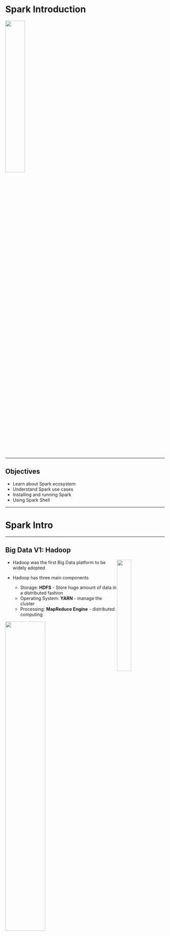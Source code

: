 # Spark Introduction

<img src="../../assets/images/logos/spark-logo-1.png" style="width:35%;"/>  <!-- {"left" : 2.75, "top" : 6.35, "height" : 1.26, "width" : 2.38} -->

---

## Objectives

* Learn about Spark ecosystem
* Understand Spark use cases
* Installing and running Spark
* Using Spark Shell

---

# Spark Intro

---

## Big Data V1: Hadoop

<img src="../../assets/images/logos/hadoop-logo-1.png" style="width:30%;float:right;" /><!-- {"left" : 7.31, "top" : 0.97, "height" : 0.66, "width" : 2.83} -->

* Hadoop was the first Big Data platform to be widely adopted

* Hadoop has three main components
   - Storage: **HDFS** - Store huge amount of data in a distributed fashion
   - Operating System: **YARN** - manage the cluster
   - Processing: **MapReduce Engine** - distributed computing

<img src="../../assets/images/hadoop/hadoop-1.png" style="width:50%;" /><!-- {"left" : 2.02, "top" : 5.6, "height" : 2.98, "width" : 6.21} -->

Notes:

---

## MapReduce Engine

<img src="../../assets/images/logos/hadoop-mapreduce-logo-1.png" style="width:40%;float:right;" /><!-- {"left" : 6.96, "top" : 1.11, "height" : 0.99, "width" : 3.11} -->

* MapReduce was state of the art around 2008

* It was written for a time when
  - Data was on disk
  - And most processing was batch

* How ever MR had its limitations
  - It had high overhead
  - It didn't support 'in-memory' processing
  - It couldn't do 'streaming / real time' work loads

Notes:

---

## Spark

<img src="../../assets/images/logos/spark-logo-1.png" style="width:30%;float:right;" /><!-- {"left" : 8.11, "top" : 1.11, "height" : 1.01, "width" : 1.91} -->

* [Spark](https://spark.apache.org) is an **open Source distributed computing engine**
  - Very fast: On-disk ops are **10x** faster than MR
  - In-memory ops **100x** faster than MR

* General purpose: MR, SQL, streaming, machine learning, analytics

* Hadoop compatible: Runs over Hadoop, Mesos, Yarn, or standalone

* Plays nicely with Big Data ecosystem (S3, Cassandra, HBase)

* Very easy to use API

* _"Spark is the First Big Data platform to integrate batch, streaming and interactive computations in a unified framework." - stratio.com_

---

## Spark's History

<img src="../../assets/images/spark/3rd-party/spark-first-release-2010.png" style="width:45%;float:right;" /><!-- {"left" : 5.96, "top" : 1.11, "height" : 0.99, "width" : 3.11} -->

<img src="../../assets/images/spark/3rd-party/spark-10-year-anniv.png" style="width:15%;float:right;clear:both;" /><!-- {"left" : 6.96, "top" : 1.11, "height" : 0.99, "width" : 3.11} -->

* Spark was created at [Berkeley AMP Lab](https://amplab.cs.berkeley.edu/) around 2009.  First open source release 2010

* Now top-level Apache project

* **[Databricks](https://databricks.com/)** -  Supporting and developing Spark
  - Founded by Spark's creators
  - Employs the most active committers

* Spark is now included with most modern Hadoop distributions

* [Nice video of Spark's history](https://youtu.be/OLJKIogf2nU) - from Spark + AI Summit 2020 

---

## Why is Spark Popular?

<img src="../../assets/images/spark/3rd-party/spark-languages.png" style="width:30%;float:right;" /><!-- {"left" : 5.96, "top" : 1.11, "height" : 0.99, "width" : 3.11} -->

* Ease of use
   - Easy to get up and running
   - Develop on laptop, deploy on cluster

* Multiple language support
   - Java, Scala, Python and R
   - Developers (Java/Scala),   Data Scientists (Python, R)

* High performant

* Plays nice with BigData eco system

* Out of the box functionality
   - Modern functional programming constructs
   - Machine Learning / Streaming / Graph processing

* [Image source and reference](https://youtu.be/OLJKIogf2nU)

Notes:

---

## Spark Versions

| Version | Release Date | Description            |
|---------|--------------|------------------------|
| 1.0     | 2014-05-30   | Initial Apache release |
| 1.6     | 2016-01-04   | Stable 1.x release     |
| 2.0     | 2016-07      | Big update from V1     |
| 2.4     | 2020-01      | Stable v2 release      |
| 3.0     | 2020 Q2      | V3 release             |

<!-- {"left" : 0.25, "top" : 1.5, "height" : 3, "width" : 9.75} -->

Notes:

---

## Spark Components

<img src="../../assets/images/spark/spark-components-1.png" style="width:80%;" /><!-- {"left" : 0.58, "top" : 1.83, "height" : 5.41, "width" : 9.08} -->

Notes:

---

## Spark Components

<img src="../../assets/images/spark/spark-components-1.png" style="width:50%;float:right;" /><!-- {"left" : 0.58, "top" : 1.83, "height" : 5.41, "width" : 9.08} -->

* __Data Storage:__ Pluggable data storage systems
   - Integrates with HDFS, S3, Cassandra DB, and more

* __Cluster Manager:__
   - Runs Spark on multiple nodes
   - Provides the distributed execution environment
   - Works with Mesos, Yarn, Kubernetes, and its own standalone manager


Notes:

---

## Spark Components: Core

<img src="../../assets/images/spark/spark-components-1.png" style="width:50%;float:right;" /><!-- {"left" : 0.58, "top" : 1.83, "height" : 5.41, "width" : 9.08} -->

* **Core** has basic building blocks for distributed computing engine

* Task schedulers and memory management

* Fault recovery (recovers missing pieces on node failure)

* Storage system interfaces

---

## Spark Components

<img src="../../assets/images/spark/spark-components-1.png" style="width:40%;float:right;" /><!-- {"left" : 0.58, "top" : 1.83, "height" : 5.41, "width" : 9.08} -->

* __Spark SQL:__
   - Analyze structured data using SQL

* __Spark Streaming:__
   - Process live streams of data in real-time
   - Low latency, high throughput (1000s events per second)

* __Spark ML:__
   - Machine Learning at scale
   - Classification/regression, collaborative filtering

* __GraphX / GraphFrames:__
   - Graph manipulation, graph-parallel computation
   - Social network friendships, link data

---

## Spark is a Unified Stack

<img src="../../assets/images/spark/spark-components-1.png" style="width:50%;float:right;" /><!-- {"left" : 0.58, "top" : 1.83, "height" : 5.41, "width" : 9.08} -->

* Spark support multiple programming models
   - MapReduce style batch processing
   - Streaming/real-time processing
   - Querying via SQL
   - Machine learning
   - Graph Processing

* All modules are tightly integrated; Facilitates rich applications

* Spark can be the only stack you need!

---

# Spark Use Cases

---

## Spark Initial Use Cases

<img src="../../assets/images/logos/teralytics-logo-1.jpg" style="width:30%;float:right;" /><!-- {"left" : 8.22, "top" : 0.96, "height" : 0.83, "width" : 1.99} -->

* __Teralytics__
   - Processing cell phone events
   - 180 billion events per day
   - Spark + HDFS
   - Estimating usage patterns to enhance coverage (sporting events, commuting, etc.)
   - Source: [1](http://bigdatausecases.info/entry/origin-destination-matrix-using-mobile-network-data-with-spark), [2](https://databricks.com/session/origin-destination-matrix-using-mobile-network-data-with-spark)

<img src="../../assets/images/logos/yahoo-logo-1.png" style="width:30%;float:right;" /><!-- {"left" : 8.35, "top" : 4.29, "height" : 0.49, "width" : 1.85} -->

* __Yahoo__
   - News personalization
   - 120 line Scala program with ML lib replaced 15,000 lines of C++
   - Spark took 30 minutes to run on 100 million samples
   - [Source](https://www.dezyre.com/article/top-5-apache-spark-use-cases/271)

---

## Spark for research

* [CERN](https://databricks.com/session/cerns-next-generation-data-analysis-platform-with-apache-spark)
* [Genomics](https://databricks.com/session/scaling-genomics-on-apache-spark-by-100x)
* [Time series](https://databricks.com/session/distributed-indexing-framework-for-big-time-series-data-for-apache-spark)

---

## Spark Use Cases

<img src="../../assets/images/logos/netflix-logo-1.png" style="width:30%;float:right;" /><!-- {"left" : 7.43, "top" : 1.09, "height" : 1.21, "width" : 2.63} -->

* __Netflix__
   - Recommendations using Spark + Cassandra
   - Analyzes streaming events (450 billion events per day)
   - Personalization through recommendations
   - Sources: [1](http://bigdatausecases.info/entry/netflix-recommendations-using-spark-and-cassandra-cassandra-summit-2016),  [2](https://www.slideshare.net/DataStax/netflix-recommendations-using-spark-cassandra)

<img src="../../assets/images/logos/starbucks-logo-1.png" style="width:30%;float:right;" /><!-- {"left" : 7.43, "top" : 1.09, "height" : 1.21, "width" : 2.63} -->

* __Starbucks__
   - 30,000+ stores generate Petabyte scale data
   - 1000+ data pipelines in Spark
   - Large scale machine learning using Spark
   - Stack:  Azure cloud + Spark + Delta Lake
   - [Source](https://databricks.com/customers/starbucks)

* More case studies @ [BigDataUseCases.Info](http://bigdatausecases.info/)

---

## Spark at Large Scale

<img src="../../assets/images/logos/tencent-logo-1.png" style="width:15%;float:right;" /><!-- {"left" : 8.59, "top" : 1.02, "height" : 0.91, "width" : 1.58} -->

* Tencent (Social network in China)
  - 8000 nodes
  - 400 TB+ data

<br clear="all"/>  
<img src="../../assets/images/logos/alibaba-logo-1.png" style="width:20%;float:right;" /><!-- {"left" : 7.72, "top" : 2.86, "height" : 0.5, "width" : 2.52} -->

* Alibaba (largest e-commerce site in China)
  - 1 PB scale processing
  - Large scale image processing

<br clear="all"/>  
<img src="../../assets/images/logos/janelia-logo-1.png" style="width:20%;float:right;" /><!-- {"left" : 7.96, "top" : 4.01, "height" : 0.91, "width" : 2.16} -->

* Streaming @ Jenelia Farm
  - 1 TB per hour
  - Analyze medical images

---

# Spark and Hadoop

---

## Spark and Hadoop Timeline

| Hadoop    | Year | Spark                                      |
|-----------|------|--------------------------------------------|
| Created   | 2006 |                                            |
|           | 2009 | Starts at AMP lab                          |
|           | 2010 | Open sourced                               |
| Version 1 | 2011 |                                            |
| Version 2 | 2013 |                                            |
|           | 2014 | Version 1, <br /> Apache top level project |
|           | 2016 | Version 2                                  |
| Version 3 | 2019 |                                            |
|           | 2020 | Version 3                                  |

<!-- {"left" : 0.25, "top" : 1.32, "height" : 5.19, "width" : 9.75} -->

---

## Spark vs. MapReduce

<img src="../../assets/images/spark/3rd-party/mapreduce-vs-spark-1.png" style="width:70%;" /><!-- {"left" : 0.66, "top" : 1.53, "height" : 6.02, "width" : 8.93} -->

---

## Spark vs. MapReduce

* Spark is easier to use than MapReduce

* Friendlier development environment
  - Interactive shells allow faster development
  - Web based UI notebooks allow easier development

* Multiple language support: Java, Python, Scala, R

* Spark is high performant than MR

---

## Spark vs. MapReduce Benchmark

* Daytona Grey Benchmark: Sort 100TB of data
* References:
   - [Databricks blog](https://databricks.com/blog/2014/11/05/spark-officially-sets-a-new-record-in-large-scale-sorting.html)
   - http://sortbenchmark.org/

<img src="../../assets/images/spark/3rd-party/spark-vs-mapreduce-benchmark-1.png" style="width:70%;" /><!-- {"left" : 1.02, "top" : 3.48, "height" : 4.52, "width" : 8.21} -->

---

## Spark and Hadoop

* Hadoop is a **Data Platform**  comprised of:
   - HDFS: File system
   - YARN: Cluster manager
   - Hive: Data warehouse
   - Engines: MapReduce, Spark

* Spark and Hadoop work well together
   - Spark can utilize HDFS distributed data

<img src="../../assets/images/spark/spark-and-hadoop-2.png" style="width:80%;" /><!-- {"left" : 0.48, "top" : 3.29, "height" : 3.07, "width" : 9.29} -->

---

# Running Spark

---

## Spark is a Distributed Engine

* Spark is distributed / cluster system
   - Runs on many nodes to achieve scaling
   - Spark has been demonstrated to scale to thousands of nodes!

* Spark is a Master-Worker architecture

* __Master__ plays coordinator role

* __Workers__ perform computation

<img src="../../assets/images/deep-learning/Distributed-Data-Processing.png" style="width:60%;"/><!-- {"left" : 6.76, "top" : 0.88, "height" : 4.37, "width" : 3.28} -->

---

## Spark Runtimes

* On-Premise
  - Spark is part of most modern Hadoop distributions
  - Spark can also be downloaded and installed as a standalone system

* Hosted solutions
  - Databricks cloud - hosted Spark platform
  - Cloud vendors: Amazon, Azure, Google

<br clear="all" />

<img src="../../assets/images/logos/databricks-logo-1.png" style="width:20%;" /><!-- {"left" : 0.32, "top" : 5.52, "height" : 0.37, "width" : 2.19} -->
 &nbsp;  &nbsp;<img src="../../assets/images/logos/google-cloud-logo-2.png" style="width:20%;" /><!-- {"left" : 3, "top" : 5.35, "height" : 0.71, "width" : 2.17} -->
 &nbsp;  &nbsp;<img src="../../assets/images/logos/aws-logo-2.png" style="width:20%;" /><!-- {"left" : 5.56, "top" : 5.38, "height" : 0.63, "width" : 1.68} -->
 &nbsp;  &nbsp;<img src="../../assets/images/logos/azure-logo-1.png" style="width:20%;" /><!-- {"left" : 7.63, "top" : 5.35, "height" : 0.71, "width" : 2.46} -->

---

## Databricks

<img src="../../assets/images/spark/3rd-party/databricks-gartner-1.png" style="width:50%;float:right;clear:both;" /><!-- {"left" : 5.84, "top" : 1.09, "height" : 4.5, "width" : 4.4} -->

* Founded by Spark's founders

* Develops majority of Spark platform and offers commercial support

* Also provides hosted Spark platform (**Databricks Cloud**)

* Databricks is recognized as a leading provider for Data Analytics and Machine Learning platform  (Source: [Gartner report](https://databricks.com/p/whitepaper/gartner-magic-quadrant-2020-data-science-machine-learning))

<img src="../../assets/images/logos/databricks-logo-1.png" style="width:30%;float:left;" /><!-- {"left" : 0.6, "top" : 7.87, "height" : 0.56, "width" : 3.28} -->

---

## Databricks Cloud

<img src="../../assets/images/spark/3rd-party/databricks-cloud-1.png" style="width:60%;float:right;" /><!-- {"left" : 5.58, "top" : 1.26, "height" : 2.8, "width" : 4.34} -->

* A hosted platform of Spark

* Zero maintenance

* Auto scale  based on work loads

* Community edition is free
  - A single node with 6GB memory
  - Notebook environment

* https://community.cloud.databricks.com/

---

## Spark in the Cloud

* Spark is pretty well supported on all major cloud platforms

* Basic idea:
   - Upload data into Cloud storage
   - Spin up on-demand Spark cluster to process your data
   - Shutdown when done
   - Pay for use of compute and storage

* Amazon offers **Elastic Map Reduce (EMR)** that includes Spark

* Google has **DataProc** that provisions Spark clusters

* Azure has **HDInsight*** that includes Spark

<br clear="all" />

<img src="../../assets/images/logos/google-cloud-logo-2.png" style="width:20%;" /><!-- {"left" : 3, "top" : 5.35, "height" : 0.71, "width" : 2.17} -->
 &nbsp;  &nbsp;<img src="../../assets/images/logos/aws-logo-2.png" style="width:20%;" /><!-- {"left" : 5.56, "top" : 5.38, "height" : 0.63, "width" : 1.68} -->
 &nbsp;  &nbsp;<img src="../../assets/images/logos/azure-logo-1.png" style="width:20%;" /><!-- {"left" : 7.63, "top" : 5.35, "height" : 0.71, "width" : 2.46} -->

---

## System Requirements

* Operating system
  - Development: Windows, Mac, Linux
  - Deployment: Linux
* Languages:
   - Spark 3:  JDK 11, Scala 2.12+,  Python 3
   - Spark 2:  JDK 8 or 11,  Scala 2.11,  Python 2 or 3
* Hardware

| Resource | Development                       | Production                                                        |
|----------|-----------------------------------|-------------------------------------------------------------------|
| CPU      | 2+ core                           | 12+ core                                                          |
| Memory   | 4+ G                              | 256+ G                                                            |
| Disk     | - Single spindle <br/> - Few gigs | - Multiple spindles <br /> - Several Terabytes per node <br />  |

---

## Scaling on Hadoop (On Premise)

* Hadoop achieves scale by **co-locating** data and compute
* So applications running on Hadoop cluster, mostly process local data (aka **data locality**)
* Pros:
   - Works well on on-prem architecture (1G-10G networks)
   - Very fast processing, because of data locality
* Cons:
   - The cluster size is fixed; very hard to scale up/down dynamically based on demand

<!-- TODO shiva -->
<img src="../../assets/images/hadoop/hadoop-highlevel.png" style="width:47%;float:left;"/><!-- {"left" : 6.76, "top" : 0.88, "height" : 4.37, "width" : 3.28} -->
<img src="../../assets/images/spark/spark_and_hdfs.png" style="width:40%;float:right;"/><!-- {"left" : 6.76, "top" : 0.88, "height" : 4.37, "width" : 3.28} -->

---

## Spark Scaling on the Cloud

<!-- TODO shiva -->
<img src="../../assets/images/google-cloud/cloud-storage-and-compute-1.png" style="width:35%;float:right;clear:both;"/>  <!-- {"left" : 1.02, "top" : 3.44, "height" : 4.98, "width" : 8.21} -->  

* In Cloud architecture, storage and compute are separate!

* Compute nodes stream data from storage (called buckets)

* For this to work, compute nodes and storage must have **ultra high speed** network

* Google built the next gen network for their data centers  using custom hardware, software, network switches ([source](https://cloudplatform.googleblog.com/2015/06/A-Look-Inside-Googles-Data-Center-Networks.html))

* It can deliver more than **1 Petabit/sec** of total bisection bandwidth.

* To put this in perspective,
   - enough for 100,000 servers to exchange information at 10Gb/s each
   - enough to read the entire scanned contents of the Library of Congress in less than 1/10th of a second

---

## Spark Scaling on the Cloud

<!-- TODO shiva -->
<img src="../../assets/images/google-cloud/cloud-storage-and-compute-1.png" style="width:35%;float:right;clear:both;"/>  <!-- {"left" : 1.02, "top" : 3.44, "height" : 4.98, "width" : 8.21} -->  

* Pros:
   - Gives a lot of flexibility on scaling and scheduling computes
   - Can dynamically scale compute capacity up/down
   - Leverages massive infrastructure the cloud vendors have
   - Implemented by cloud vendors / hosted platforms

* Cons:
   - Not easily implemented on-prem/in-house
   - Need to be on a cloud environment
   - Costs can add up for storage and compute

---

## Running a Spark Job

* When a Spark application is launched, the following things happen:
   - Spark talks to the **cluster manager (CM)**, to request resources
   - CM allocates resources for the Spark application
   - Spark then distributes the code to **worker nodes**
   - **Executors** on worker nodes start computing
   - Each Executor can employ multiple **tasks** to parallelize the work

<!-- TODO shiva -->
<img src="../../assets/images/spark/spark_architecture.png" style="width:50%;"/><!-- {"left" : 6.76, "top" : 0.88, "height" : 4.37, "width" : 3.28} -->

---

## Parallelizing Computations

<!-- TODO shiva -->
<img src="../../assets/images/spark/distributed-execution.png" style="width:45%;float:right;" /><!-- {"left" : 0.58, "top" : 1.83, "height" : 5.41, "width" : 9.08} -->

* Here is a simple example of doing a COUNT in a distributed way

* Each worker computes the count for the data it has

* And then an 'aggregator (reducer)' combines the results from multiple workers to produce a final count

* Machine learning computations are more complex; But Spark handles the parallelism

---

# Spark 3

---

## Spark 3

<img src="../../assets/images/spark/3rd-party/spark-2-vs-3.png" style="width:50%;float:right;" /><!-- {"left" : 5.96, "top" : 1.11, "height" : 0.99, "width" : 3.11} -->
<img src="../../assets/images/spark/3rd-party/spark3-patches.png" style="width:35%;float:right;clear:both;" /><!-- {"left" : 5.96, "top" : 1.11, "height" : 0.99, "width" : 3.11} -->

* Spark 3 is a big release;  2020 Q3
* __Performance focused__
* Over 3400+ patches (alost half of them for Spark SQL)
* Easy to switch from 2.x
* Spark 3 features:
   - Delta Lake
   - Spark SQL improvements (adaptive query execution)
   - Better python performance
   - Better Structured Streaming + metrics
   - More on these in the next slides
* References
   - [Spark Summit 2020 Keynote - Spark 3](https://youtu.be/OLJKIogf2nU)
   - [Introducing Apache Spark 3.0 - blog](https://databricks.com/blog/2020/06/18/introducing-apache-spark-3-0-now-available-in-databricks-runtime-7-0.html)
   - [Spark 3.0 Features with Examples](https://sparkbyexamples.com/spark/spark-3-0-features-with-examples-part-i/)

---

## Spark 3 SQL Improvements

<img src="../../assets/images/spark/3rd-party/spark-sql-benchmark-1.png" style="width:20%;float:right;clear:both;" /><!-- {"left" : 5.96, "top" : 1.11, "height" : 0.99, "width" : 3.11} -->

<img src="../../assets/images/spark/3rd-party/spark3-sql-aqe-1.png" style="width:40%;float:right;clear:both;" /><!-- {"left" : 5.96, "top" : 1.11, "height" : 0.99, "width" : 3.11} -->

* Spark SQL is very widely used

* Spark has one of the best SQL engines around

* ANSI SQL support improved

* __Adaptive Query Execution (AQE)__:
   - Can adjust execution plan at runtime (change number of reduces ..etc)
   - Can even observe **data skew** and make changes (This is a big deal, as it happens a lot in real life workloads)
   - Can do effective joins automatically

* [Source](https://youtu.be/OLJKIogf2nU)

---

## Spark 3 Python Improvements

* New APIs for Pandas function

* Faster [Apache Arrow](https://arrow.apache.org/) based calls to Python user code
   - Apache Arrow is a language-independent columnar memory format, for efficient operations on modern hardware like CPUs and GPUs. 
   - Also supports zero-copy reads for lightning-fast data access without serialization overhead.

* UDFs (User Defined Functions) are easier to write and perform better

* [Source](https://youtu.be/OLJKIogf2nU)

<img src="../../assets/images/spark/3rd-party/spark3-python-1.png" style="width:40%;" /><!-- {"left" : 5.96, "top" : 1.11, "height" : 0.99, "width" : 3.11} -->

---

## Spark 3 and GPU

<img src="../../assets/images/spark/3rd-party/spark-gpu-nvidia-1.png" style="width:40%;float:right;" /><!-- {"left" : 5.96, "top" : 1.11, "height" : 0.99, "width" : 3.11} -->

* Spark 3 recognizes GPUs as a first-class resource along with CPU and system memory

* So Spark can place GPU-accelerated workloads directly onto servers containing the necessary GPU resources

* Operations on Dataframes, Spark SQL and Spark ML can utilize GPU

* [NVIDIA Rapids](https://www.nvidia.com/en-us/deep-learning-ai/solutions/data-science/apache-spark-3/) library enables GPU acceleration for Spark

- References:
   - [NVIDIA page on Spark + GPU](https://www.nvidia.com/en-us/deep-learning-ai/solutions/data-science/apache-spark-3/)
   - [Get free ebook on Spark + GPU](https://www.nvidia.com/en-us/deep-learning-ai/solutions/data-science/apache-spark-3/ebook-sign-up/)

---

## Spark Ecosystem Projects

* [Koalas](https://github.com/databricks/koalas) :  Pandas API over Spark

* [Delta Lake](https://delta.io/) - Reliable, transactional table storage for Big Data

* [Scikit Learn on Spark](https://pypi.org/project/spark-sklearn/)  Run ML algorithms from Scikit Learn library on Spark

* [Spark Rapids](https://nvidia.github.io/spark-rapids/) - GPU acceleration

* [Data-fu Spark](https://datafu.apache.org/docs/spark/getting-started.html) - A good collection of UDFs for Spark

* [MLFLow](https://mlflow.org/) - Manage machine learning lifecycle

* [More](https://spark.apache.org/third-party-projects.html) 

<img src="../../assets/images/logos/spark-koalas-logo-1.png" style="width:20%;"/><!-- {"left" : 6.76, "top" : 0.88, "height" : 4.37, "width" : 3.28} -->
<img src="../../assets/images/logos/spark-delta-lake-logo-1.png" style="width:40%;"/><!-- {"left" : 6.76, "top" : 0.88, "height" : 4.37, "width" : 3.28} -->

---

## Delta Lake

* Delta Lake is an implementation of modern Data Lake

* Features:
    - Fully atomic operations
    - Transactions are supported
    - Scalable to massive amount of data

* For more details see **Delta-Lake** section

---

## Future of Spark

* [Project Zen](https://databricks.com/blog/2020/09/04/an-update-on-project-zen-improving-apache-spark-for-python-users.html) - Improve Python usability and Spark

* Continue improving Spark SQL Adaptive Query Execution (AQE) engine

* Continue improving ANSI SQL compliance

---

## Further Reading

* [Learning Spark - 2nd edition](https://www.oreilly.com/library/view/learning-spark-2nd/9781492050032/) by Jules S. Damji, Brooke Wenig, Tathagata Das, Denny Lee

* [High Performance Spark](https://www.oreilly.com/library/view/high-performance-spark/9781491943199/) by Holden Karau, Rachel Warren

* [Spark - 10 years](https://youtu.be/OLJKIogf2nU) - from Spark + AI Summit 2020 

* [Databricks blog](https://databricks.com/blog) - keep up with latest Spark news

<img src="../../assets/images/books/learning-spark-2nd-ed-9781492050049.jpeg" style="width:23%;"/><!-- {"left" : 6.76, "top" : 0.88, "height" : 4.37, "width" : 3.28} -->  &nbsp; 
<img src="../../assets/images/books/high-performance-spark-9781491943205.jpeg" style="width:23%;"/><!-- {"left" : 6.76, "top" : 0.88, "height" : 4.37, "width" : 3.28} -->

---

# Hands on With Spark

---

## Lab: Access Lab Environment

<img src="../../assets/images/generic/lab-setup.png" style="width:40%;float:right;"/><!-- {"left" : 1.84, "top" : 6.25, "height" : 2.18, "width" : 6.57} -->
<img src="../../assets/images/generic/training-sandbox-1.png" style="max-width:40%;float:right;clear:both;"/><!-- {"left" : 5.8, "top" : 1.1, "height" : 4.02, "width" : 4.3} -->

* We can use either
   - training VMs in the Cloud
   - or [Databricks community cloud](https://community.cloud.databricks.com/)

* If using **training VMs**
  - Allocate VMs to students in class

  - Point them to IP address of the machine

  - Access the IP address in a browser

  - Make sure they can see the sandbox splash page

---

## Lab: Test Jupyter + Spark UI

<img src="../../assets/images/generic/jupyter-labs-1.png" style="width:40%;float:right;"/> <!-- {"left" : 5.52, "top" : 1.8, "height" : 4.4, "width" : 4.46} -->

 * Access **Jupyter Labs**

 * Access **Spark Master UI**

 * If accessing services don't work, it is highly likely a network issue. Try the following
     - Try proxy access button
     - Disable any VPN software on student's laptop
     - Connect to 'guest' network
     - Try connecting via 'mobile hotspot'

Notes:

---

## Lab: Distribute Lab Bundle

* **To instructor:**
   - create a lab bundle

```bash
        $   cd spark-labs
        $  ./assemble-labs.sh
```

<!-- {"left" : 0, "top" : 2.37, "height" : 1.05, "width" : 5.62} -->

* This will create a zip file (`labs.out/spark-labs.zip`)
* Distribute this bundle to students
    - Upload it to Google drive or Amazon S3
    - **Explain the difference between .md, .ipynb, .html files**

* **To students**
     - You can open html files in browser to see lab instructions
     - If you have Jupyter environment setup, you can run
     __`./run-jupyter.sh`__
     and view the notebooks

Notes:

---

## Lab: Lab Setup

<img src="../../assets/images/icons/individual-labs.png"  style="max-width:30%;float:right;" /><!-- {"left" : 7.02, "top" : 1.16, "height" : 3.88, "width" : 2.91} -->

* **Overview:**
   - Setting up the labs

* **Approximate time:**
   - 5 mins

* **Instructions:**
   - **SETUP-1** : instructions in the lab bundle

Notes:

---

## Lab:  Testing123

<img src="../../assets/images/icons/individual-labs.png"  style="max-width:30%;float:right;" /><!-- {"left" : 7.02, "top" : 1.16, "height" : 3.88, "width" : 2.91} -->

* **Overview:**
   - Testing the environment

* **Approximate time:**
   - 5 mins

* **Instructions:**
   - Testing123

Notes:

---

## Lab: First Look at Spark

<img src="../../assets/images/icons/individual-labs.png" style="width:25%;float:right;"/><!-- {"left" : 6.76, "top" : 0.88, "height" : 4.37, "width" : 3.28} -->

* **Overview:**
   - We will get started with Spark

* **Approximate run time:**
   - 20-30 mins

* **Instructions:**
   - **Start-1**: First look at Spark (lab 2.1)

Notes:

---

## Review and Q&A

<img src="../../assets/images/icons/q-and-a-1.png" style="width:20%;float:right;" /><!-- {"left" : 8.24, "top" : 1.21, "height" : 1.28, "width" : 1.73} -->

* Let's go over what we have covered so far

* Any questions?

<img src="../../assets/images/icons/quiz-icon.png" style="width:40%;" /><!-- {"left" : 2.69, "top" : 4.43, "height" : 3.24, "width" : 4.86} -->
